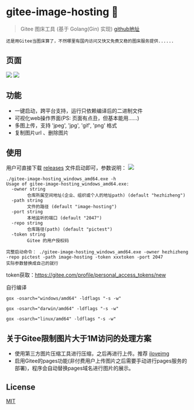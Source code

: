 # gitee-image-hosting 🐽

> Gitee 图床工具 (基于 Golang(Gin) 实现) [github地址](https://github.com/hezhizheng/gitee-image-hosting)

```
还是用Gitee当图床算了，不然哪里有国内访问又快又免费又稳的图床服务提供......
```

## 页面
![](https://gitee.com/hezhizheng/pictest/raw/master/newdir/20210207160931_ZPUDMEHPYYLWOQFJ.png)
![](https://img.vim-cn.com/b8/ba7180c764628025bb4153a9c3995bb5ace0c9.gif)

## 功能
- 一键启动，跨平台支持，运行只依赖编译后的二进制文件
- 可视化web操作界面(PS: 页面有点丑，但基本能用......)
- 多图上传，支持 'jpeg', 'jpg', 'gif', 'png' 格式
- 复制图片url 、删除图片

## 使用
用户可直接下载 [releases](https://github.com/hezhizheng/gitee-image-hosting/releases) 文件启动即可，参数说明：
![](https://gitee.com/hezhizheng/pictest/raw/master/image-hosting/20210207175806_BFRWRXKVKRMPXHEA.png)

```
./gitee-image-hosting_windows_amd64.exe -h
Usage of gitee-image-hosting_windows_amd64.exe:
  -owner string
        仓库所属空间地址(企业、组织或个人的地址path) (default "hezhizheng")
  -path string
        文件的路径 (default "image-hosting")
  -port string
        本地监听的端口 (default "2047")
  -repo string
        仓库路径(path) (default "pictest")
  -token string
        Gitee 的用户授权码
```

```
完整启动命令： ./gitee-image-hosting_windows_amd64.exe -owner hezhizheng -repo pictest -path image-hosting -token xxxtoken -port 2047
实际参数替换成自己的就行
```
token获取：https://gitee.com/profile/personal_access_tokens/new

自行编译
```
gox -osarch="windows/amd64" -ldflags "-s -w"

gox -osarch="darwin/amd64" -ldflags "-s -w"

gox -osarch="linux/amd64" -ldflags "-s -w"
```



## 关于Gitee限制图片大于1M访问的处理方案
- 使用第三方图片压缩工具进行压缩，之后再进行上传。推荐 [iloveimg](https://www.iloveimg.com/zh-cn/compress-image/compress-jpg)
- 启用Gitee的pages功能(非付费用户上传图片之后需要手动进行pages服务的部署)，程序会自动替换pages域名进行图片的展示。


## License
[MIT](./LICENSE.txt)